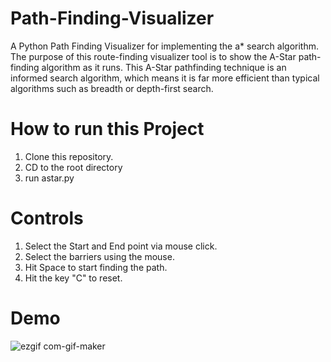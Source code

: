 # Path-Finding-Visualizer
A Python Path Finding Visualizer for implementing the a* search algorithm. 
The purpose of this route-finding visualizer tool is to show the A-Star path-finding algorithm as it runs. 
This A-Star pathfinding technique is an informed search algorithm, which means it is far more efficient than typical algorithms such as breadth or depth-first search.

# How to run this Project
1) Clone this repository.
2) CD to the root directory
3) run astar.py

# Controls
1) Select the Start and End point via mouse click.
2) Select the barriers using the mouse.
3) Hit Space to start finding the path. 
4) Hit the key "C" to reset. 

# Demo

![ezgif com-gif-maker](https://user-images.githubusercontent.com/22723598/197061396-2340066c-e22d-45d1-aed2-af0d1aa7dd62.gif)
